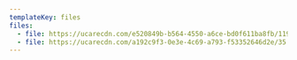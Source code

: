 ```yaml
---
templateKey: files
files:
  - file: https://ucarecdn.com/e520849b-b564-4550-a6ce-bd0f611ba8fb/11924113.pdf
  - file: https://ucarecdn.com/a192c9f3-0e3e-4c69-a793-f53352646d2e/35.jpg
---
```

